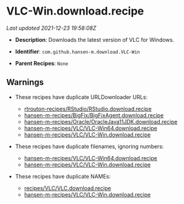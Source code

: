 # VLC-Win.download.recipe

_Last updated 2021-12-23 19:58:08Z_

- **Description**: Downloads the latest version of VLC for Windows.

- **Identifier**: `com.github.hansen-m.download.VLC-Win`

- **Parent Recipes**: `None`

## Warnings

- These recipes have duplicate URLDownloader URLs:
    - [rtrouton-recipes/RStudio/RStudio.download.recipe](/autopkg-dupe-tracker/rtrouton-recipes/RStudio/RStudio.download.recipe)
    - [hansen-m-recipes/BigFix/BigFixAgent.download.recipe](/autopkg-dupe-tracker/hansen-m-recipes/BigFix/BigFixAgent.download.recipe)
    - [hansen-m-recipes/Oracle/OracleJava11JDK.download.recipe](/autopkg-dupe-tracker/hansen-m-recipes/Oracle/OracleJava11JDK.download.recipe)
    - [hansen-m-recipes/VLC/VLC-Win64.download.recipe](/autopkg-dupe-tracker/hansen-m-recipes/VLC/VLC-Win64.download.recipe)
    - [hansen-m-recipes/VLC/VLC-Win.download.recipe](/autopkg-dupe-tracker/hansen-m-recipes/VLC/VLC-Win.download.recipe)

- These recipes have duplicate filenames, ignoring numbers:
    - [hansen-m-recipes/VLC/VLC-Win64.download.recipe](/autopkg-dupe-tracker/hansen-m-recipes/VLC/VLC-Win64.download.recipe)
    - [hansen-m-recipes/VLC/VLC-Win.download.recipe](/autopkg-dupe-tracker/hansen-m-recipes/VLC/VLC-Win.download.recipe)

- These recipes have duplicate NAMEs:
    - [recipes/VLC/VLC.download.recipe](/autopkg-dupe-tracker/recipes/VLC/VLC.download.recipe)
    - [hansen-m-recipes/VLC/VLC-Win.download.recipe](/autopkg-dupe-tracker/hansen-m-recipes/VLC/VLC-Win.download.recipe)